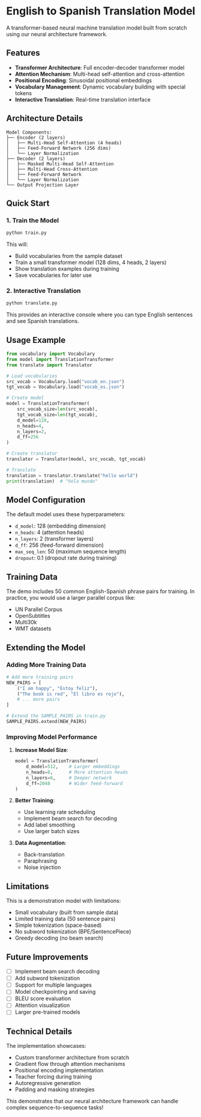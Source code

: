 # English to Spanish Translation Model

A transformer-based neural machine translation model built from scratch using our neural architecture framework.

## Features

- **Transformer Architecture**: Full encoder-decoder transformer model
- **Attention Mechanism**: Multi-head self-attention and cross-attention
- **Positional Encoding**: Sinusoidal positional embeddings
- **Vocabulary Management**: Dynamic vocabulary building with special tokens
- **Interactive Translation**: Real-time translation interface

## Architecture Details

```
Model Components:
├── Encoder (2 layers)
│   ├── Multi-Head Self-Attention (4 heads)
│   ├── Feed-Forward Network (256 dims)
│   └── Layer Normalization
├── Decoder (2 layers)
│   ├── Masked Multi-Head Self-Attention
│   ├── Multi-Head Cross-Attention
│   ├── Feed-Forward Network
│   └── Layer Normalization
└── Output Projection Layer
```

## Quick Start

### 1. Train the Model

```bash
python train.py
```

This will:
- Build vocabularies from the sample dataset
- Train a small transformer model (128 dims, 4 heads, 2 layers)
- Show translation examples during training
- Save vocabularies for later use

### 2. Interactive Translation

```bash
python translate.py
```

This provides an interactive console where you can type English sentences and see Spanish translations.

## Usage Example

```python
from vocabulary import Vocabulary
from model import TranslationTransformer
from translate import Translator

# Load vocabularies
src_vocab = Vocabulary.load("vocab_en.json")
tgt_vocab = Vocabulary.load("vocab_es.json")

# Create model
model = TranslationTransformer(
    src_vocab_size=len(src_vocab),
    tgt_vocab_size=len(tgt_vocab),
    d_model=128,
    n_heads=4,
    n_layers=2,
    d_ff=256
)

# Create translator
translator = Translator(model, src_vocab, tgt_vocab)

# Translate
translation = translator.translate("hello world")
print(translation)  # "hola mundo"
```

## Model Configuration

The default model uses these hyperparameters:

- `d_model`: 128 (embedding dimension)
- `n_heads`: 4 (attention heads)
- `n_layers`: 2 (transformer layers)
- `d_ff`: 256 (feed-forward dimension)
- `max_seq_len`: 50 (maximum sequence length)
- `dropout`: 0.1 (dropout rate during training)

## Training Data

The demo includes 50 common English-Spanish phrase pairs for training. In practice, you would use a larger parallel corpus like:
- UN Parallel Corpus
- OpenSubtitles
- Multi30k
- WMT datasets

## Extending the Model

### Adding More Training Data

```python
# Add more training pairs
NEW_PAIRS = [
    ("I am happy", "Estoy feliz"),
    ("The book is red", "El libro es rojo"),
    # ... more pairs
]

# Extend the SAMPLE_PAIRS in train.py
SAMPLE_PAIRS.extend(NEW_PAIRS)
```

### Improving Model Performance

1. **Increase Model Size**: 
   ```python
   model = TranslationTransformer(
       d_model=512,    # Larger embeddings
       n_heads=8,      # More attention heads
       n_layers=6,     # Deeper network
       d_ff=2048       # Wider feed-forward
   )
   ```

2. **Better Training**:
   - Use learning rate scheduling
   - Implement beam search for decoding
   - Add label smoothing
   - Use larger batch sizes

3. **Data Augmentation**:
   - Back-translation
   - Paraphrasing
   - Noise injection

## Limitations

This is a demonstration model with limitations:
- Small vocabulary (built from sample data)
- Limited training data (50 sentence pairs)
- Simple tokenization (space-based)
- No subword tokenization (BPE/SentencePiece)
- Greedy decoding (no beam search)

## Future Improvements

- [ ] Implement beam search decoding
- [ ] Add subword tokenization
- [ ] Support for multiple languages
- [ ] Model checkpointing and saving
- [ ] BLEU score evaluation
- [ ] Attention visualization
- [ ] Larger pre-trained models

## Technical Details

The implementation showcases:
- Custom transformer architecture from scratch
- Gradient flow through attention mechanisms
- Positional encoding implementation
- Teacher forcing during training
- Autoregressive generation
- Padding and masking strategies

This demonstrates that our neural architecture framework can handle complex sequence-to-sequence tasks!